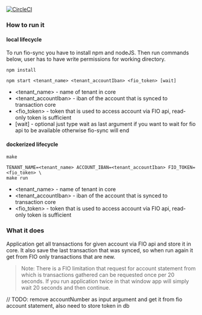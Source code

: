 [![CircleCI](https://circleci.com/gh/jancajthaml/fio-bco.svg?style=svg&circle-token=dca7fe834e3de7b35f226069ae4729e283ff1df5)](https://circleci.com/gh/jancajthaml/fio-bco)

### How to run it

#### local lifecycle

To run fio-sync you have to install npm and nodeJS. Then run commands below, user has to have write permissions for working directory.

```
npm install

npm start <tenant_name> <tenant_accountIban> <fio_token> [wait]
```

- <tenant_name> - name of tenant in core
- <tenant_accountIban> - iban of the account that is synced to transaction core
- <fio_token> - token that is used to access account via FIO api, read-only token is sufficient
- [wait] - optional just type wait as last argument if you want to wait for fio api to be available otherwise fio-sync will end

#### dockerized lifecycle

```
make

TENANT_NAME=<tenant_name> ACCOUNT_IBAN=<tenant_accountIban> FIO_TOKEN=<fio_token> \
make run
```

- <tenant_name> - name of tenant in core
- <tenant_accountIban> - iban of the account that is synced to transaction core
- <fio_token> - token that is used to access account via FIO api, read-only token is sufficient

### What it does

Application get all transactions for given account via FIO api and store it in core. It also save the last
transaction that was synced, so when run again it get from FIO only transactions that are new.

> Note: There is a FIO limitation that request for account statement from which is transactions gathered can be requested
once per 20 seconds. If you run application twice in that window app will simply wait 20 seconds and then continue.

// TODO: remove accountNumber as input argument and get it from fio account statement, also need to store token in db
